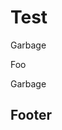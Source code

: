 # Test

<!--(outputs-start)-->

Garbage

<!--(outputs-end)-->

Foo

<!--(inputs-start)-->

Garbage

<!--(inputs-end)-->

## Footer
